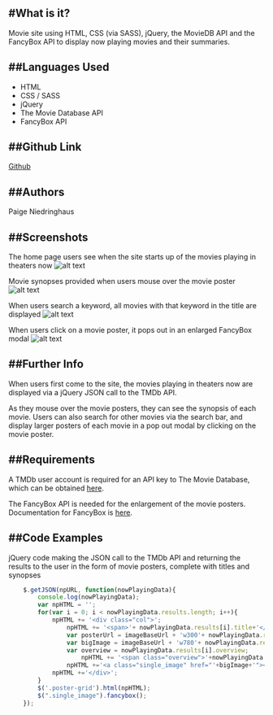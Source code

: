 #What is it?
---
Movie site using HTML, CSS (via SASS), jQuery, the MovieDB API and the FancyBox API to display now playing movies and their summaries. 

##Languages Used
---
  * HTML
  * CSS / SASS
  * jQuery
  * The Movie Database API
  * FancyBox API

##Github Link
---
[Github](https://github.com/paigen11/movie-app)

##Authors
---
Paige Niedringhaus

##Screenshots
---
The home page users see when the site starts up of the movies playing in theaters now
![alt text]()

Movie synopses provided when users mouse over the movie poster
![alt text]()

When users search a keyword, all movies with that keyword in the title are displayed
![alt text]()

When users click on a movie poster, it pops out in an enlarged FancyBox modal
![alt text]()

##Further Info
---
When users first come to the site, the movies playing in theaters now are displayed via a jQuery JSON call to the TMDb API.

As they mouse over the movie posters, they can see the synopsis of each movie. Users can also search for other movies via the search bar, and display larger posters of each movie in a pop out modal by clicking on the movie poster.

##Requirements
---
A TMDb user account is required for an API key to The Movie Database, which can be obtained [here](https://www.themoviedb.org/documentation/api).

The FancyBox API is needed for the enlargement of the movie posters. Documentation for FancyBox is [here](http://fancybox.net/api).

##Code Examples
---
jQuery code making the JSON call to the TMDb API and returning the results to the user in the form of movie posters, complete with titles and synopses

```javascript
	$.getJSON(npURL, function(nowPlayingData){
		console.log(nowPlayingData);
		var npHTML = '';
		for(var i = 0; i < nowPlayingData.results.length; i++){
			npHTML += '<div class="col">';
				npHTML += '<span>'+ nowPlayingData.results[i].title+'</span>';
				var posterUrl = imageBaseUrl + 'w300'+ nowPlayingData.results[i].poster_path;
				var bigImage = imageBaseUrl + 'w780'+ nowPlayingData.results[i].poster_path;
				var overview = nowPlayingData.results[i].overview;
					npHTML += '<span class="overview">'+nowPlayingData.results[i].overview+'</span>';
				npHTML +='<a class="single_image" href="'+bigImage+'"><img src="'+ posterUrl+ '"></a>';
			npHTML +='</div>';
		}
		$('.poster-grid').html(npHTML);
		$(".single_image").fancybox();
	});
```
